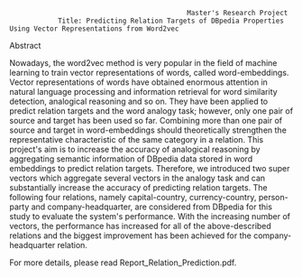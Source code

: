 
                                                Master's Research Project
                Title: Predicting Relation Targets of DBpedia Properties Using Vector Representations from Word2vec
                                                         
                                                         
Abstract

Nowadays, the word2vec method is very popular in the field of machine learning to train vector representations of words, called word-embeddings. Vector representations of words have obtained enormous attention in natural language processing and information retrieval for word similarity detection, analogical reasoning and so on. They have been applied to predict relation targets and the word analogy task;  however, only one pair of source and target has been used so far. Combining more than one pair of source and target in word-embeddings should theoretically strengthen the representative characteristic of the same category in a relation. This project's aim is to increase the accuracy of analogical reasoning by aggregating semantic information of DBpedia data stored in word embeddings to predict relation targets. Therefore, we introduced two super vectors which aggregate several vectors in the analogy task and can substantially increase the accuracy of predicting relation targets.  The following four relations, namely capital-country, currency-country, person-party and company-headquarter, are considered from DBpedia for this study to evaluate the system's performance. With the increasing number of vectors, the performance has increased for all of the above-described relations and the biggest improvement has been achieved for the company-headquarter relation.

For more details, please read Report_Relation_Prediction.pdf.
